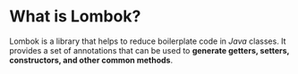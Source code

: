 # What is Lombok?
Lombok is a library that helps to reduce boilerplate code in *Java* classes. It provides a set of annotations that can be used to **generate getters, setters, constructors, and other common methods**.